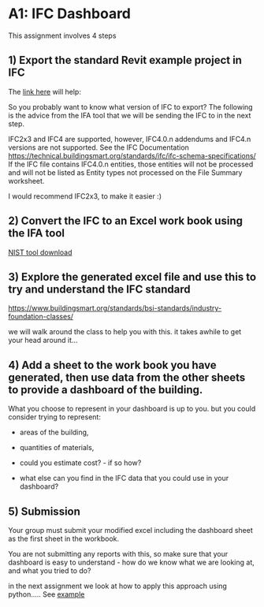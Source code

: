# A1: IFC Dashboard

This assignment involves 4 steps

## 1) Export the standard Revit example project in IFC

The [link here](https://knowledge.autodesk.com/support/revit-products/learn-explore/caas/CloudHelp/cloudhelp/2018/ENU/Revit-DocumentPresent/files/GUID-14037C31-EBAD-41A8-9099-E6DD65BB626E-htm.html) will help: 

So you probably want to know what version of IFC to export? The following is the advice from the IFA tool that we will be sending the IFC to in the next step.

IFC2x3 and IFC4 are supported, however, IFC4.0.n addendums and IFC4.n versions are not supported. See the IFC Documentation https://technical.buildingsmart.org/standards/ifc/ifc-schema-specifications/ If the IFC file contains IFC4.0.n entities, those entities will not be processed and will not be listed as Entity types not processed on the File Summary worksheet.

I would recommend IFC2x3, to make it easier :)

## 2) Convert the IFC to an Excel work book using the IFA tool

[NIST tool download](https://www.nist.gov/services-resources/software/ifc-file-analyzer)

## 3) Explore the generated excel file and use this to try and understand the IFC standard

https://www.buildingsmart.org/standards/bsi-standards/industry-foundation-classes/

we will walk around the class to help you with this. it takes awhile to get your head around it...

## 4) Add a sheet to the work book you have generated, then use data from the other sheets to provide a dashboard of the building.

What you choose to represent in your dashboard is up to you. but you could consider trying to represent:

* areas of the building,

* quantities of materials,

* could you estimate cost? - if so how?

* what else can you find in the IFC data that you could use in your dashboard?

## 5) Submission

Your group must submit your modified excel including the dashboard sheet as the first sheet in the workbook.

You are not submitting any reports with this, so make sure that your dashboard is easy to understand - how do we know what we are looking at, and what you tried to do?



in the next assignment we look at how to apply this  approach using python..... See [example](https://github.com/timmcginley/11034/tree/main/Example%20files/Python/Working%20with%20excel)

